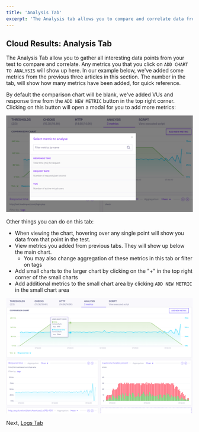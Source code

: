 ```yaml
---
title: 'Analysis Tab'
excerpt: 'The Analysis tab allows you to compare and correlate data from your k6 test.'
---
```


## Cloud Results: Analysis Tab

The Analysis Tab allow you to gather all interesting data points from your test to compare and correlate. Any metrics you that you click on `ADD CHART TO ANALYSIS` will show up here. In our example below, we've added some metrics from the previous three articles in this section. The number in the tab, will show how many metrics have been added, for quick reference.

By default the comparison chart will be blank, we've added VUs and response time from the `ADD NEW METRIC` button in the top right corner. Clicking on this button will open a modal for you to add more metrics:

![Add Metric Modal](./images/06-Analysis-Tab/add-metric-modal.png)

Other things you can do on this tab:

- When viewing the chart, hovering over any single point will show you data from that point in the test.
- View metrics you added from previous tabs. They will show up below the main chart.
  - You may also change aggregation of these metrics in this tab or filter on tags
- Add small charts to the larger chart by clicking on the "+" in the top right corner of the small charts
- Add additional metrics to the small chart area by clicking `ADD NEW METRIC` in the small chart area

![Analysis Tab](./images/06-Analysis-Tab/analysis-tab.png)

Next, [Logs Tab](/cloud/analyzing-results/logs)
